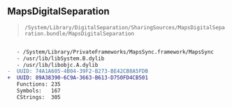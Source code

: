 ## MapsDigitalSeparation

> `/System/Library/DigitalSeparation/SharingSources/MapsDigitalSeparation.bundle/MapsDigitalSeparation`

```diff

   - /System/Library/PrivateFrameworks/MapsSync.framework/MapsSync
   - /usr/lib/libSystem.B.dylib
   - /usr/lib/libobjc.A.dylib
-  UUID: 74A1A605-4B04-39F2-B273-BE42CB8A5FDB
+  UUID: 89A38390-6C9A-3663-B613-D750FD4CB501
   Functions: 235
   Symbols:   167
   CStrings:  305

```
